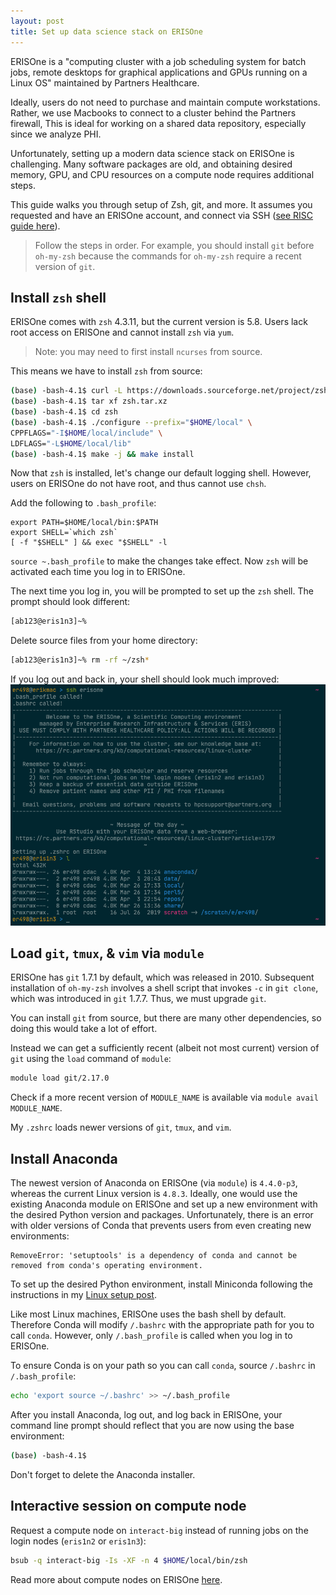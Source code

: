 ```yaml
---
layout: post
title: Set up data science stack on ERISOne
---
```


ERISOne is a "computing cluster with a job scheduling system for batch jobs, remote desktops for graphical applications and GPUs running on a Linux OS" maintained by Partners Healthcare.

Ideally, users do not need to purchase and maintain compute workstations. Rather, we use Macbooks to connect to a cluster behind the Partners firewall, This is ideal for working on a shared data repository, especially since we analyze PHI.

Unfortunately, setting up a modern data science stack on ERISOne is challenging. Many software packages are old, and obtaining desired memory, GPU, and CPU resources on a compute node requires additional steps.

This guide walks you through setup of Zsh, git, and more. It assumes you requested and have an ERISOne account, and connect via SSH ([see RISC guide here](https://rc.partners.org/kb/article/2814)).

> Follow the steps in order. For example, you should install `git` before `oh-my-zsh` because the commands for `oh-my-zsh` require a recent version of `git`.

## Install `zsh` shell

ERISOne comes with `zsh` 4.3.11, but the current version is 5.8. Users lack root access on ERISOne and cannot install `zsh` via `yum`.

> Note: you may need to first install `ncurses` from source.

This means we have to install `zsh` from source:

```bash
(base) -bash-4.1$ curl -L https://downloads.sourceforge.net/project/zsh/zsh/5.8/zsh-5.8.tar.xz > zsh.tar.xz
(base) -bash-4.1$ tar xf zsh.tar.xz
(base) -bash-4.1$ cd zsh
(base) -bash-4.1$ ./configure --prefix="$HOME/local" \
CPPFLAGS="-I$HOME/local/include" \
LDFLAGS="-L$HOME/local/lib"
(base) -bash-4.1$ make -j && make install
```

Now that `zsh` is installed, let's change our default logging shell. However, users on ERISOne do not have root, and thus cannot use `chsh`.

Add the following to `.bash_profile`:

```
export PATH=$HOME/local/bin:$PATH
export SHELL=`which zsh`
[ -f "$SHELL" ] && exec "$SHELL" -l
```

`source ~.bash_profile` to make the changes take effect. Now `zsh` will be activated each time you log in to ERISOne.

The next time you log in, you will be prompted to set up the `zsh` shell. The prompt should look different:

```zsh
[ab123@eris1n3]~% 
```

Delete source files from your home directory:
```zsh
[ab123@eris1n3]~% rm -rf ~/zsh*
```

If you log out and back in, your shell should look much improved:
![](/assets/zsh_erisone.png)

## Load `git`, `tmux`, & `vim` via `module`

ERISOne has `git` 1.7.1 by default, which was released in 2010. Subsequent installation of `oh-my-zsh` involves a shell script that invokes `-c` in `git clone`, which was introduced in `git` 1.7.7. Thus, we must upgrade `git`.

You can install `git` from source, but there are many other dependencies, so doing this would take a lot of effort.

Instead we can get a sufficiently recent (albeit not most current) version of `git` using the `load` command of `module`:

```zsh
module load git/2.17.0
```

Check if a more recent version of `MODULE_NAME` is available via `module avail MODULE_NAME`.

My `.zshrc` loads newer versions of `git`, `tmux`, and `vim`.

## Install Anaconda

The newest version of Anaconda on ERISOne (via `module`) is `4.4.0-p3`, whereas the current Linux version is `4.8.3`. Ideally, one would use the existing Anaconda module on ERISOne and set up a new environment with the desired Python version and packages. Unfortunately, there is an error with older versions of Conda that prevents users from even creating new environments:

```
RemoveError: 'setuptools' is a dependency of conda and cannot be removed from conda's operating environment.
```

To set up the desired Python environment, install Miniconda following the instructions in my [Linux setup post](../linux-setup). 

Like most Linux machines, ERISOne uses the bash shell by default. Therefore Conda will modify `/.bashrc` with the appropriate path for you to call `conda`. However, only `/.bash_profile` is called when you log in to ERISOne.

To ensure Conda is on your path so you can call `conda`, source `/.bashrc` in `/.bash_profile`:

```bash
echo 'export source ~/.bashrc' >> ~/.bash_profile
```

After you install Anaconda, log out, and log back in ERISOne, your command line prompt should reflect that you are now using the base environment:

```bash
(base) -bash-4.1$ 
```
Don't forget to delete the Anaconda installer.

## Interactive session on compute node

Request a compute node on `interact-big` instead of running jobs on the login nodes (`eris1n2` or `eris1n3`):


```zsh
bsub -q interact-big -Is -XF -n 4 $HOME/local/bin/zsh
```

Read more about compute nodes on ERISOne [here](https://rc.partners.org/kb/article/2680).